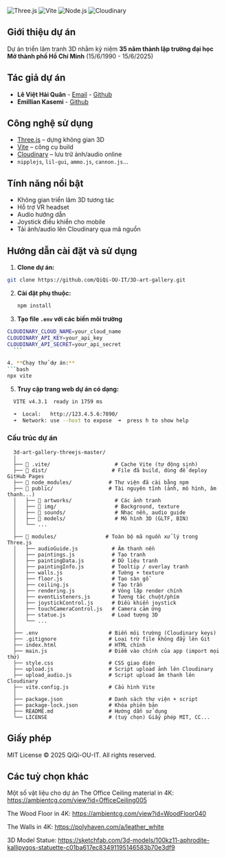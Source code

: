 ![Three.js](https://img.shields.io/badge/Three.js-black?style=for-the-badge&logo=three.js&logoColor=white)
![Vite](https://img.shields.io/badge/Vite-646CFF?style=for-the-badge&logo=vite&logoColor=white)
![Node.js](https://img.shields.io/badge/Node.js-339933?style=for-the-badge&logo=nodedotjs&logoColor=white)
![Cloudinary](https://img.shields.io/badge/Cloudinary-3448C5?style=for-the-badge&logo=cloudinary&logoColor=white)



## Giới thiệu dự án

Dự án triển lãm tranh 3D nhằm kỷ niệm **35 năm thành lập trường đại học Mở thành phố Hồ Chí Minh**
(15/6/1990 - 15/6/2025)

## Tác giả dự án 
- **Lê Việt Hải Quân** - [Email](mailto:2251052100quan@ou.edu.vn) - [Github](https://github.com/QiQi-OU-IT/)
- **Emillian Kasemi**  - [Github](https://www.github.com/theringsofsaturn)

## Công nghệ sử dụng

- [Three.js](https://threejs.org/) – dựng không gian 3D
- [Vite](https://vitejs.dev/) – công cụ build 
- [Cloudinary](https://cloudinary.com/) – lưu trữ ảnh/audio online
- `nipplejs`, `lil-gui`, `ammo.js`, `cannon.js`...

## Tính năng nổi bật

- Không gian triển lãm 3D tương tác
- Hỗ trợ VR headset
- Audio hướng dẫn
- Joystick điều khiển cho mobile
- Tải ảnh/audio lên Cloudinary qua mã nguồn

## Hướng dẫn cài đặt và sử dụng

1. **Clone dự án:**
  ```bash
  git clone https://github.com/QiQi-OU-IT/3D-art-gallery.git
  ```

2. **Cài đặt phụ thuộc:**
      ```bash
    npm install 
    ```

3. **Tạo file `.env` với các biến môi trường**
  ```bash
  CLOUDINARY_CLOUD_NAME=your_cloud_name
  CLOUDINARY_API_KEY=your_api_key
  CLOUDINARY_API_SECRET=your_api_secret
    ```

4. **Chạy thử dự án:**
  ```bash
  npx vite
  ```
5. **Truy cập trang web dự án có dạng:**
```bash
  VITE v4.3.1  ready in 1759 ms

  ➜  Local:   http://123.4.5.6:7890/
  ➜  Network: use --host to expose  ➜  press h to show help
  ```
### Cấu trúc dự án
```
  3d-art-gallery-threejs-master/
  │
  ├── 📁 .vite/                     # Cache Vite (tự động sinh)
  ├── 📁 dist/                     # File đã build, dùng để deploy GitHub Pages
  ├── 📁 node_modules/            # Thư viện đã cài bằng npm
  ├── 📁 public/                  # Tài nguyên tĩnh (ảnh, mô hình, âm thanh...)
  │   ├── 📁 artworks/              # Các ảnh tranh
  │   ├── 📁 img/                   # Background, texture
  │   ├── 📁 sounds/                # Nhạc nền, audio guide
  │   ├── 📁 models/                # Mô hình 3D (GLTF, BIN)
  │   └── ...
  │
  ├── 📁 modules/                # Toàn bộ mã nguồn xử lý trong Three.js
  │   ├── audioGuide.js           # Âm thanh nền
  │   ├── paintings.js            # Tạo tranh
  │   ├── paintingData.js         # Dữ liệu tranh
  │   ├── paintingInfo.js         # Tooltip / overlay tranh
  │   ├── walls.js                # Tường + texture
  │   ├── floor.js                # Tạo sàn gỗ
  │   ├── ceiling.js              # Tạo trần
  │   ├── rendering.js            # Vòng lặp render chính
  │   ├── eventListeners.js       # Tương tác chuột/phím
  │   ├── joystickControl.js      # Điều khiển joystick
  │   ├── touchCameraControl.js   # Camera cảm ứng
  │   ├── statue.js               # Load tượng 3D
  │   └── ...
  │
  ├── .env                       # Biến môi trường (Cloudinary keys)
  ├── .gitignore                 # Loại trừ file không đẩy lên Git
  ├── index.html                 # HTML chính
  ├── main.js                    # Điểm vào chính của app (import mọi thứ)
  ├── style.css                  # CSS giao diện
  ├── upload.js                  # Script upload ảnh lên Cloudinary
  ├── upload_audio.js            # Script upload âm thanh lên Cloudinary
  ├── vite.config.js             # Cấu hình Vite
  │
  ├── package.json               # Danh sách thư viện + script
  ├── package-lock.json          # Khóa phiên bản
  ├── README.md                  # Hướng dẫn sử dụng
  └── LICENSE                    # (tuỳ chọn) Giấy phép MIT, CC...
```
## Giấy phép
MIT License
© 2025 QiQi-OU-IT. All rights reserved.

## Các tuỳ chọn khác
Một số vật liệu cho dự án
The Office Ceiling material in 4K:
https://ambientcg.com/view?id=OfficeCeiling005

The Wood Floor in 4K:
https://ambientcg.com/view?id=WoodFloor040

The Walls in 4K:
https://polyhaven.com/a/leather_white

3D Model Statue:
https://sketchfab.com/3d-models/100kz11-aphrodite-kallipygos-statuette-c01ba617ec83491195146583b70e3df9
